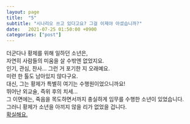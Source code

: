 ```yaml
---
layout: page
title:  "5"
subtitle: "시나리오 쓰고 있다고요? 그걸 이제야 아셨습니까?"
date:   2021-07-25 01:50:00 +0900
categories: ["post"]
---
```


더군다나 황제를 위해 일하던 소년은,<br>
자연히 사람들의 미움을 살 수밖엔 없었지요.<br>
인기, 관심, 찬사... 그런 거 포기한 지 오래예요.<br>
미련 한 톨도 남아있지 않다구요.<br>
대신, 그는 황제가 특별히 여기는 수행원이었으니까요!<br>
뛰어난 외교술, 즉위 후의 치세...<br>
그 이면에는, 죽음을 목도하면서까지 충실하게 임무를 수행한 소년이 있었습니다.<br>
그러니 황제가 소년을 아끼지 않을 리가 없었을 겁니다.<br>
<a href = "https://seil0224.github.io/labyrinth/unnamed2">확실해요.</a><br>
